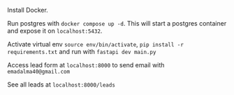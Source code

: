 Install Docker.

Run postgres with `docker compose up -d`. This will start a postgres container and expose it on `localhost:5432`.

Activate virtual env `source env/bin/activate`, `pip install -r requirements.txt` and run with `fastapi dev main.py`

Access lead form at `localhost:8000` to send email with `emadalma40@gmail.com`

See all leads at `localhost:8000/leads`
